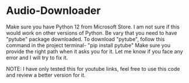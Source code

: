 # Audio-Downloader
Make sure you have Python 12 from Microsoft Store.
I am not sure if this would work on other versions of Python.
Be vary that you need to have "pytube" package downloaded. To download "pytube", follow this command in the project terminal- "pip install pytube"
Make sure you provide the right path when it asks you for it.
Let me know if you face any error and I will try to fix it.

NOTE: I have only tested this for youtube links, feel free to use this code and review a better version for it.
